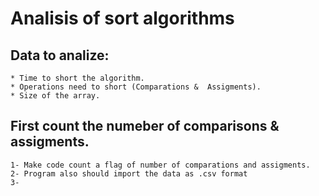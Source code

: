 # Analisis of sort algorithms


## Data to analize:
	* Time to short the algorithm.
	* Operations need to short (Comparations &  Assigments).
	* Size of the array.

##  


## First count the numeber of comparisons & assigments.  

	1- Make code count a flag of number of comparations and assigments.
	2- Program also should import the data as .csv format
	3- 